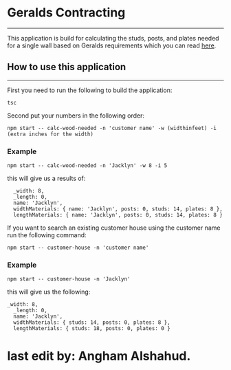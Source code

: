 # Geralds Contracting
---

This application is build for calculating the studs, posts, and plates needed for a single wall based on Geralds requirements which you can read [here](https://github.com/Focus-College/developing-software-intro-assignment-3/blob/master/assignment/user-stories.md#geralds-contracting-application-assignment-3).

## How to use this application
---
 First you need to run the following to build the application:

 ```
 tsc
 ```

 Second put your numbers in the following order:

 ```
npm start -- calc-wood-needed -n 'customer name' -w (widthinfeet) -i (extra inches for the width) 
```
### Example
```
npm start -- calc-wood-needed -n 'Jacklyn' -w 8 -i 5
```
this will give us a results of:
```
  _width: 8,
  _length: 0,
  name: 'Jacklyn',
  widthMaterials: { name: 'Jacklyn', posts: 0, studs: 14, plates: 8 },
  lengthMaterials: { name: 'Jacklyn', posts: 0, studs: 14, plates: 8 }
  ```
 
If you want to search an existing customer house using the customer name run the following command:

```
npm start -- customer-house -n 'customer name'
```

### Example 

```
npm start -- customer-house -n 'Jacklyn'
```

this will give us the following:
```
_width: 8,
  _length: 0,
  name: 'Jacklyn',
  widthMaterials: { studs: 14, posts: 0, plates: 8 },
  lengthMaterials: { studs: 18, posts: 0, plates: 0 }
  ```

# last edit by: Angham Alshahud.